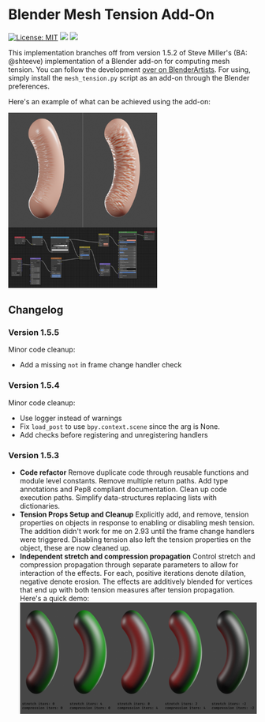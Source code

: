# Blender Mesh Tension Add-On
[![License: MIT](https://img.shields.io/badge/license-MIT-yellow)](https://opensource.org/licenses/MIT) ![](https://img.shields.io/badge/version-1.5.4-blue) ![](https://img.shields.io/badge/blender-2.93-orange)

This implementation branches off from version 1.5.2 of Steve Miller's (BA: @shteeve) implementation of a Blender add-on for computing mesh tension. You can follow the development [over on BlenderArtists](https://blenderartists.org/t/revised-mesh-tension-add-on/1239091/45). For using, simply install the `mesh_tension.py` script as an add-on through the Blender preferences.

Here's an example of what can be achieved using the add-on:

<img src="imgs/examples.png" alt="example node setup" width="60%">

## Changelog

### Version 1.5.5

Minor code cleanup:
- Add a missing `not` in frame change handler check


### Version 1.5.4

Minor code cleanup:
- Use logger instead of warnings
- Fix `load_post` to use `bpy.context.scene` since the arg is None.
- Add checks before registering and unregistering handlers


### Version 1.5.3

- **Code refactor**
Remove duplicate code through reusable functions and module level constants. Remove multiple return paths. Add type annotations and Pep8 compliant documentation. Clean up code execution paths. Simplify data-structures replacing lists with dictionaries.
- **Tension Props Setup and Cleanup**
Explicitly add, and remove, tension properties on objects in response to enabling or disabling mesh tension. The addition didn't work for me on 2.93 until the frame change handlers were triggered. Disabling tension also left the tension properties on the object, these are now cleaned up.
- **Independent stretch and compression propagation**
Control stretch and compression propagation through separate parameters to allow for interaction of the effects. For each, positive iterations denote dilation, negative denote erosion. The effects are additively blended for vertices that end up with both tension measures after tension propagation. Here's a quick demo:
![propagaion](imgs/propagation.png)
